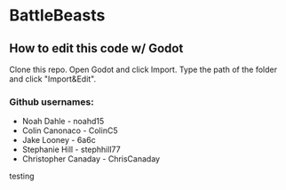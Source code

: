 # BattleBeasts

## How to edit this code w/ Godot
Clone this repo. Open Godot and click Import. Type the path of the folder and click "Import&Edit".

### Github usernames:

 - Noah Dahle - noahd15
 - Colin Canonaco - ColinC5
 - Jake Looney - 6a6c
 - Stephanie Hill - stephhill77
 - Christopher Canaday - ChrisCanaday

testing